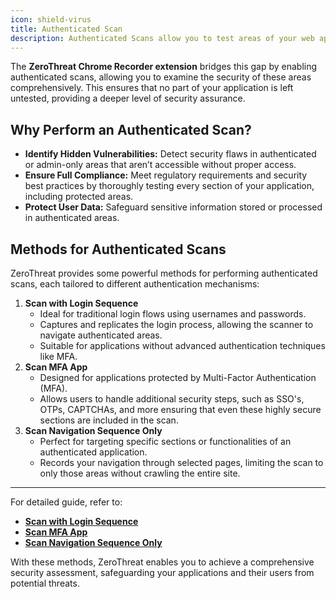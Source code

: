 ```yaml
---
icon: shield-virus
title: Authenticated Scan
description: Authenticated Scans allow you to test areas of your web applications that require user login ensuring deeper and more accurate vulnerability detection. This guide walks you through how to set up an Authenticated Scan using ZeroThreat’s browser extension to capture login sequences or session tokens. <br>With this capability, you can uncover hidden vulnerabilities behind authentication layers and ensure complete application coverage during security testing. Ideal for applications with user-based content or restricted access areas. 
---
```


The **ZeroThreat Chrome Recorder extension** bridges this gap by enabling authenticated scans, allowing you to examine the security of these areas comprehensively. This ensures that no part of your application is left untested, providing a deeper level of security assurance.

## Why Perform an Authenticated Scan?

- **Identify Hidden Vulnerabilities:** Detect security flaws in authenticated or admin-only areas that aren’t accessible without proper access. 
- **Ensure Full Compliance:** Meet regulatory requirements and security best practices by thoroughly testing every section of your application, including protected areas. 
- **Protect User Data:** Safeguard sensitive information stored or processed in authenticated areas.

## Methods for Authenticated Scans

ZeroThreat provides some powerful methods for performing authenticated scans, each tailored to different authentication mechanisms: 

1. **Scan with Login Sequence**
   - Ideal for traditional login flows using usernames and passwords.
   - Captures and replicates the login process, allowing the scanner to navigate authenticated areas.
   - Suitable for applications without advanced authentication techniques like MFA.
2. **Scan MFA App**
   - Designed for applications protected by Multi-Factor Authentication (MFA).
   - Allows users to handle additional security steps, such as SSO's, OTPs, CAPTCHAs, and more ensuring that even these highly secure sections are included in the scan.
3. **Scan Navigation Sequence Only**
   - Perfect for targeting specific sections or functionalities of an authenticated application.
   - Records your navigation through selected pages, limiting the scan to only those areas without crawling the entire site.

---

For detailed guide, refer to:

- [**Scan with Login Sequence**](authenticated-scan/scan-with-login-sequence)
- [**Scan MFA App**](authenticated-scan/scan-mfa-app)
- [**Scan Navigation Sequence Only**]( authenticated-scan/scan-navigation-sequence-only)

With these methods, ZeroThreat enables you to achieve a comprehensive security assessment, safeguarding your applications and their users from potential threats.
